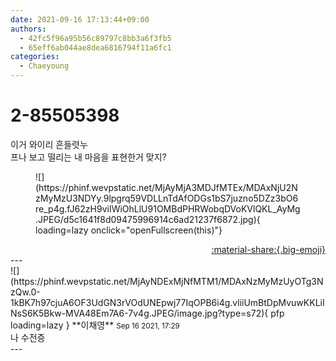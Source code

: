 ```yaml
---
date: 2021-09-16 17:13:44+09:00
authors:
  - 42fc5f96a95b56c89797c8bb3a6f3fb5
  - 65eff6ab044ae8dea6816794f11a6fc1
categories:
  - Chaeyoung
---
```


# 2-85505398

<div class="post-container" markdown="1">
<div class="content-container md-sidebar__scrollwrap" markdown="1">

이거 와이리 흔들렷누 <br>프나 보고 떨리는 내 마음을 표현한거 맞지?
<figure markdown="1">
![](https://phinf.wevpstatic.net/MjAyMjA3MDJfMTEx/MDAxNjU2NzMyMzU3NDYy.9lpgrq59VDLLnTdAfODGs1bS7juzno5DZz3bO6re_p4g.fJ62zH9viIWiOhLlU91OMBdPHRWobqDVoKVlQKL_AyMg.JPEG/d5c1641f8d09475996914c6ad21237f6872.jpg){ loading=lazy onclick="openFullscreen(this)"}
</figure>


</div>
</div>

<div style="text-align: right;" markdown="1">
<a href="https://weverse.io/fromis9/fanpost/2-85505398" style="text-align: right;">:material-share:{.big-emoji}</a>
</div>
---

<div class="comments-container md-sidebar__scrollwrap" markdown="1">
<div class="comment" markdown="1">
<div class='id-container' markdown="1">
![](https://phinf.wevpstatic.net/MjAyNDExMjNfMTM1/MDAxNzMyMzUyOTg3NzQw.0-1kBK7h97cjuA6OF3UdGN3rVOdUNEpwj77IqOPB6i4g.vliiUmBtDpMvuwKKLiINsS6K5Bkw-MVA48Em7A6-7v4g.JPEG/image.jpg?type=s72){ pfp loading=lazy }
**<span class="artist">이채영</span>** <small>Sep 16 2021, 17:29</small><br>
</div>
<div class='comment-body' markdown="1">
나 수전증
</div>
</div>
</div>
---
